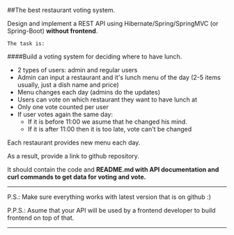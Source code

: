 ##The best restaurant voting system.

Design and implement a REST API using Hibernate/Spring/SpringMVC (or Spring-Boot) **without frontend**.

`The task is:`

####Build a voting system for deciding where to have lunch.

 * 2 types of users: admin and regular users
 * Admin can input a restaurant and it's lunch menu of the day (2-5 items usually, just a dish name and price)
 * Menu changes each day (admins do the updates)
 * Users can vote on which restaurant they want to have lunch at
 * Only one vote counted per user
 * If user votes again the same day:
    - If it is before 11:00 we asume that he changed his mind.
    - If it is after 11:00 then it is too late, vote can't be changed

Each restaurant provides new menu each day.

As a result, provide a link to github repository.

It should contain the code and **README.md with API documentation and curl commands to get data for voting and vote.**

---
P.S.: Make sure everything works with latest version that is on github :)

P.P.S.: Asume that your API will be used by a frontend developer to build frontend on top of that.

---